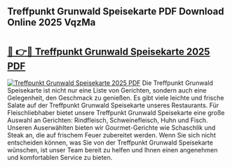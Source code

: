 ## Treffpunkt Grunwald Speisekarte PDF Download Online 2025 VqzMa

# <h2><a href="http://gcdtckg.nevu.top/?p=Treffpunkt+Grunwald+Speisekarte">🔗 👉🔴 Treffpunkt Grunwald Speisekarte 2025 PDF</a></h2>

[![Treffpunkt Grunwald Speisekarte 2025 PDF](https://i.imgur.com/dBaPXMq.png)](http://gcdtckg.nevu.top/?p=Treffpunkt+Grunwald+Speisekarte)
Die Treffpunkt Grunwald Speisekarte ist nicht nur eine Liste von Gerichten, sondern auch eine Gelegenheit, den Geschmack zu genießen. Es gibt viele leichte und frische Salate auf der Treffpunkt Grunwald Speisekarte unseres Restaurants. Für Fleischliebhaber bietet unsere Treffpunkt Grunwald Speisekarte eine große Auswahl an Gerichten: Rindfleisch, Schweinefleisch, Huhn und Fisch. Unseren Auserwählten bieten wir Gourmet-Gerichte wie Schaschlik und Steak an, die auf frischem Feuer zubereitet werden. Wenn Sie sich nicht entscheiden können, was Sie von der Treffpunkt Grunwald Speisekarte wünschen, ist unser Team bereit zu helfen und Ihnen einen angenehmen und komfortablen Service zu bieten.
